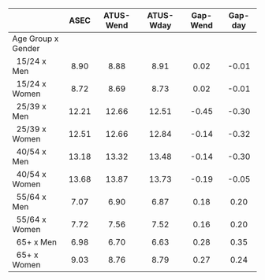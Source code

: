 
|                      |         ASEC |    ATUS-Wend |    ATUS-Wday |     Gap-Wend |      Gap-day |
| -------------------- | :----------: | :----------: | :----------: | :----------: | :----------: |
| Age Group x Gender   |              |              |              |              |              |
| &nbsp;&nbsp;15/24 x Men |         8.90 |         8.88 |         8.91 |         0.02 |        -0.01 |
| &nbsp;&nbsp;15/24 x Women |         8.72 |         8.69 |         8.73 |         0.02 |        -0.01 |
| &nbsp;&nbsp;25/39 x Men |        12.21 |        12.66 |        12.51 |        -0.45 |        -0.30 |
| &nbsp;&nbsp;25/39 x Women |        12.51 |        12.66 |        12.84 |        -0.14 |        -0.32 |
| &nbsp;&nbsp;40/54 x Men |        13.18 |        13.32 |        13.48 |        -0.14 |        -0.30 |
| &nbsp;&nbsp;40/54 x Women |        13.68 |        13.87 |        13.73 |        -0.19 |        -0.05 |
| &nbsp;&nbsp;55/64 x Men |         7.07 |         6.90 |         6.87 |         0.18 |         0.20 |
| &nbsp;&nbsp;55/64 x Women |         7.72 |         7.56 |         7.52 |         0.16 |         0.20 |
| &nbsp;&nbsp;65+ x Men |         6.98 |         6.70 |         6.63 |         0.28 |         0.35 |
| &nbsp;&nbsp;65+ x Women |         9.03 |         8.76 |         8.79 |         0.27 |         0.24 |

